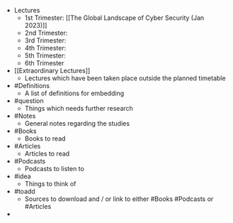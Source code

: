 - Lectures
	- 1st Trimester: [[The Global Landscape of Cyber Security (Jan 2023)]]
	- 2nd Trimester:
	- 3rd Trimester:
	- 4th Trimester:
	- 5th Trimester:
	- 6th Trimester
- [[Extraordinary Lectures]]
	- Lectures which have been taken place outside the planned timetable
- #Definitions
	- A list of definitions for embedding
- #question
	- Things which needs further research
- #Notes
	- General notes regarding the studies
- #Books
	- Books to read
- #Articles
	- Articles to read
- #Podcasts
	- Podcasts to listen to
- #idea
	- Things to think of
- #toadd
	- Sources to download and / or link to either #Books #Podcasts or #Articles
-